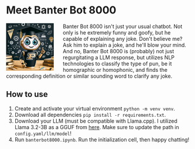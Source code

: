 # Meet Banter Bot 8000
<img src="assets/banterbot8000.png" align="left" width="130" style="margin-right: 25px;"/> 
Banter Bot 8000 isn't just your usual chatbot. Not only is he extremely funny and goofy, but he capable of explaining any joke. Don't believe me? Ask him to explain a joke, and he'll blow your mind. And no, Banter Bot 8000 is (probably) not just regurgitating a LLM response, but utilizes NLP technologies to classify the type of pun, be it homographic or homophonic, and finds the corresponding definition or similar sounding word to clarify any joke.

## How to use
1. Create and activate your virtual environment `python -m venv venv`.
2. Download all dependencies `pip install -r requirements.txt`.
3. Download your LLM (must be compatible with Llama.cpp). I utilized Llama 3.2-3B as a GGUF from [here](https://huggingface.co/bartowski/Llama-3.2-3B-Instruct-GGUF). Make sure to update the path in `config.yaml/llm/model`!
4. Run `banterbot8000.ipynb`. Run the initialization cell, then happy chatting!
